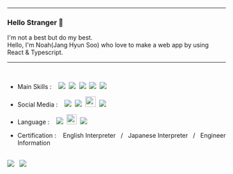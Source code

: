 
---

### Hello Stranger 👋

I'm not a best but do my best.<br/>
Hello, I'm Noah(Jang Hyun Soo) who love to make a web app by using React & Typescript.

---

<br/>

- Main Skills : &nbsp;&nbsp; 
<img src="https://img.shields.io/badge/HTML5-E34F26?style=for-the-badge&logo=HTML5&logoColor=white"/>&nbsp;
<img src="https://img.shields.io/badge/CSS3-1572B6?style=for-the-badge&logo=CSS3&logoColor=white"/>&nbsp; 
<img src="https://img.shields.io/badge/JavaScript-F7DF1E?style=for-the-badge&logo=JavaScript&logoColor=white"/>&nbsp;
<img src="https://img.shields.io/badge/React-61DAFB?style=for-the-badge&logo=React&logoColor=white"/>&nbsp;
<img src="https://img.shields.io/badge/Node.js-339933?style=for-the-badge&logo=node-dot-js&logoColor=white"/>&nbsp;

- Social Media : &nbsp;&nbsp; <a href="https://github.com/noah071610" target="_blank"><img src="https://image.flaticon.com/icons/png/24/25/25657.png"/></a>&nbsp;
  <a href="https://www.instagram.com/salmonchobab" target="_blank"><img src="https://image.flaticon.com/icons/png/24/1409/1409946.png"/></a>&nbsp;
  <a href="https://velog.io/@noah071610" target="_blank"><img width="24px" src="https://api.faviconkit.com/velog.io/144"/></a>&nbsp;
  <a href="noah071610@naver.com"><img src="https://image.flaticon.com/icons/png/24/552/552486.png"/></a>&nbsp;

- Language : &nbsp;&nbsp; <img src="https://image.flaticon.com/icons/png/24/197/197582.png" />&nbsp;
<img width="23" src="https://image.flaticon.com/icons/png/24/197/197484.png" />&nbsp;
<img src="https://image.flaticon.com/icons/png/24/197/197604.png" />&nbsp;

- Certification : &nbsp;&nbsp;  English Interpreter &nbsp;
/ &nbsp; Japanese Interpreter &nbsp;
/ &nbsp; Engineer Information &nbsp;

<br/>

<div>
<img align="top" src="https://github-readme-stats.vercel.app/api?username=noah071610&show_icons=true&hide_border=true" /> &nbsp;
<img align="top" src="https://github-readme-stats.vercel.app/api/top-langs/?username=noah071610&layout=compact&hide_border=true"/>
</div>
